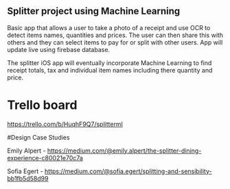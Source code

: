 ## Splitter project using Machine Learning

Basic app that allows a user to take a photo of a receipt and use OCR to detect items names, quantities and prices. The user can then share this with others and they can select items to pay for or split with other users. App will update live using firebase database.

The splitter iOS app will eventually incorporate Machine Learning to find receipt totals, tax and individual item names including there quantity and price.

# Trello board
https://trello.com/b/HuqhF9Q7/splitterml

#Design Case Studies

Emily Alpert - https://medium.com/@emily.alpert/the-splitter-dining-experience-c80021e70c7a

Sofia Egert - https://medium.com/@sofia.egert/splitting-and-sensibility-bb1fb5d58d99
